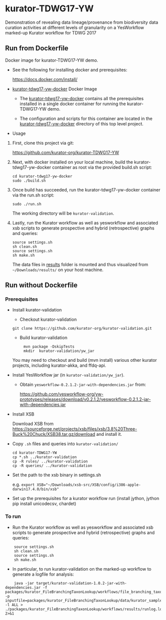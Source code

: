 # kurator-TDWG17-YW

Demonstration of revealing data lineage/provenance from biodiversity data curation activities at different levels of granularity on a YesWorkflow marked-up Kurator workflow for TDWG 2017

## Run from Dockerfile

Docker image for kurator-TDWG17-YW demo.

* See the following for installing docker and prerequisites:

    https://docs.docker.com/install/

* [kurator-tdwg17-yw-docker](https://github.com/kurator-org/kurator-TDWG17-YW/tree/master/kurator-tdwg17-yw-docker) Docker Image

    * The [kurator-tdwg17-yw-docker](https://github.com/kurator-org/kurator-TDWG17-YW/tree/master/kurator-tdwg17-yw-docker) contains all the prerequisites installed in a single docker container for running the kurator-TDWG17-YW demo.

    * The configuration and scripts for this container are located in the [kurator-tdwg17-yw-docker](https://github.com/kurator-org/kurator-TDWG17-YW/tree/master/kurator-tdwg17-yw-docker) directory of this top level project.

* Usage

1. First, clone this project via git:

    https://github.com/kurator-org/kurator-TDWG17-YW

2. Next, with docker installed on your local machine, build the kurator-tdwg17-yw-docker container as root via the provided build.sh script:

    ```
    cd kurator-tdwg17-yw-docker 
    sudo ./build.sh
    ```
   
3. Once build has succeeded, run the kurator-tdwg17-yw-docker container via the run.sh script:

    `sudo ./run.sh`

    The working directory will be `kurator-validation`. 

4. Lastly, run the Kurator workflow as well as yesworkflow and associated xsb scripts to generate prospective and hybrid (retrospective) graphs and queries:

     ```
     source settings.sh
     sh clean.sh
     source settings.sh
     sh make.sh
     ```

     The data files in [results](https://github.com/kurator-org/kurator-TDWG17-YW/tree/master/kurator_FileBranchingTaxonLookup/workflows/results) folder is mounted and thus visualized from `~/Downloads/results/` on your host machine.

## Run without Dockerfile 

### Prerequisites

* Install kurator-validation
    * Checkout kurator-validation

    `git clone https://github.com/kurator-org/kurator-validation.git`

    * Build kurator-validation 


    ```
         mvn package -DskipTests
         mkdir  kurator-validation/yw_jar
    ```

     You may need to checkout and build (mvn install) various other kurator projects, including kurator-akka, and ffdq-api.

* Install YesWorkflow jar (in `kurator-validation/yw_jar`).

    * Obtain `yesworkflow-0.2.1.2-jar-with-dependencies.jar` from:

       https://github.com/yesworkflow-org/yw-prototypes/releases/download/v0.2.1.2/yesworkflow-0.2.1.2-jar-with-dependencies.jar 

* Install XSB 

    Download XSB from https://sourceforge.net/projects/xsb/files/xsb/3.8%20Three-Buck%20Chuck/XSB38.tar.gz/download and install it. 

* Copy `.sh` files and queries into `kurator-validation/` 

    ```
    cd kurator-TDWG17-YW
    cp *.sh ../kurator-validation
    cp -R rules/ ../kurator-validation
    cp -R queries/ ../kurator-validation
    ```

* Set the path to the xsb binary in settings.sh

    e.g.  `export XSB="~/Downloads/xsb-src/XSB/config/i386-apple-darwin17.4.0/bin/xsb"`
 
* Set up the prerequisites for a kurator workflow run (install jython, jython pip install unicodecsv, chardet)

### To run

* Run the Kurator workflow as well as yesworkflow and associated xsb scripts to generate prospective and hybrid (retrospective) graphs and queries: 

```
    source settings.sh
    sh clean.sh
    source settings.sh
    sh make.sh
```

* In particular, to run kurator-validation on the marked-up workflow to generate a logfile for analysis: 

```
    java -jar target/kurator-validation-1.0.2-jar-with-dependencies.jar -f packages/kurator_FileBranchingTaxonLookup/workflows/file_branching_taxon_lookup.yaml -p inputfile=packages/kurator_FileBranchingTaxonLookup/data/kurator_sample_data_v2.txt -l ALL > ./packages/kurator_FileBranchingTaxonLookup/workflows/results/runlog.log 2>&1
```

